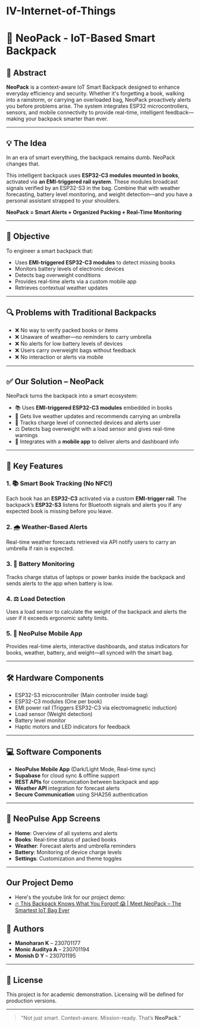 # IV-Internet-of-Things

# 🎒 NeoPack - IoT-Based Smart Backpack

## 🧠 Abstract

**NeoPack** is a context-aware IoT Smart Backpack designed to enhance everyday efficiency and security. Whether it's forgetting a book, walking into a rainstorm, or carrying an overloaded bag, NeoPack proactively alerts you before problems arise. The system integrates ESP32 microcontrollers, sensors, and mobile connectivity to provide real-time, intelligent feedback—making your backpack smarter than ever.

---

## 💡 The Idea

In an era of smart everything, the backpack remains dumb. NeoPack changes that.

This intelligent backpack uses **ESP32-C3 modules mounted in books**, activated via **an EMI-triggered rail system**. These modules broadcast signals verified by an ESP32-S3 in the bag. Combine that with weather forecasting, battery level monitoring, and weight detection—and you have a personal assistant strapped to your shoulders.

**NeoPack = Smart Alerts + Organized Packing + Real-Time Monitoring**

---

## 🎯 Objective

To engineer a smart backpack that:
- Uses **EMI-triggered ESP32-C3 modules** to detect missing books
- Monitors battery levels of electronic devices
- Detects bag overweight conditions
- Provides real-time alerts via a custom mobile app
- Retrieves contextual weather updates

---

## 🔍 Problems with Traditional Backpacks

- ❌ No way to verify packed books or items  
- ❌ Unaware of weather—no reminders to carry umbrella  
- ❌ No alerts for low battery levels of devices  
- ❌ Users carry overweight bags without feedback  
- ❌ No interaction or alerts via mobile  

---

## ✅ Our Solution – NeoPack

NeoPack turns the backpack into a smart ecosystem:
- 📚 Uses **EMI-triggered ESP32-C3 modules** embedded in books  
- 📡 Gets live weather updates and recommends carrying an umbrella  
- 🔋 Tracks charge level of connected devices and alerts user  
- ⚖️ Detects bag overweight with a load sensor and gives real-time warnings  
- 📱 Integrates with a **mobile app** to deliver alerts and dashboard info  

---

## 🔑 Key Features

### 1. 📚 Smart Book Tracking (No NFC!)  
Each book has an **ESP32-C3** activated via a custom **EMI-trigger rail**. The backpack’s **ESP32-S3** listens for Bluetooth signals and alerts you if any expected book is missing before you leave.

### 2. 🌧️ Weather-Based Alerts  
Real-time weather forecasts retrieved via API notify users to carry an umbrella if rain is expected.

### 3. 🔋 Battery Monitoring  
Tracks charge status of laptops or power banks inside the backpack and sends alerts to the app when battery is low.

### 4. ⚖️ Load Detection  
Uses a load sensor to calculate the weight of the backpack and alerts the user if it exceeds ergonomic safety limits.

### 5. 📲 NeoPulse Mobile App  
Provides real-time alerts, interactive dashboards, and status indicators for books, weather, battery, and weight—all synced with the smart bag.

---

## 🛠 Hardware Components

- ESP32-S3 microcontroller (Main controller inside bag)  
- ESP32-C3 modules (One per book)  
- EMI power rail (Triggers ESP32-C3 via electromagnetic induction)  
- Load sensor (Weight detection)  
- Battery level monitor  
- Haptic motors and LED indicators for feedback  

---

## 💻 Software Components

- **NeoPulse Mobile App** (Dark/Light Mode, Real-time sync)  
- **Supabase** for cloud sync & offline support  
- **REST APIs** for communication between backpack and app  
- **Weather API** integration for forecast alerts  
- **Secure Communication** using SHA256 authentication  

---

## 📱 NeoPulse App Screens

- **Home**: Overview of all systems and alerts  
- **Books**: Real-time status of packed books  
- **Weather**: Forecast alerts and umbrella reminders  
- **Battery**: Monitoring of device charge levels  
- **Settings**: Customization and theme toggles  

---

## Our Project Demo

- Here's the youtube link for our project demo:
- [🔥 This Backpack Knows What You Forgot! 😱 | Meet NeoPack – The Smartest IoT Bag Ever](https://youtu.be/QEiaLV7WJts)


## 👥 Authors

- **Manoharan K** – 230701177  
- **Monic Auditya A** – 230701194  
- **Monish D Y** – 230701195  

---

## 📌 License

This project is for academic demonstration. Licensing will be defined for production versions.

---

> "Not just smart. Context-aware. Mission-ready. That’s **NeoPack**."
